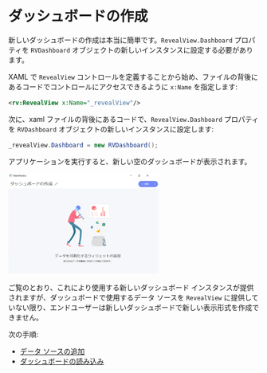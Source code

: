 # ダッシュボードの作成

新しいダッシュボードの作成は本当に簡単です。`RevealView.Dashboard` プロパティを `RVDashboard` オブジェクトの新しいインスタンスに設定する必要があります。

XAML で `RevealView` コントロールを定義することから始め、ファイルの背後にあるコードでコントロールにアクセスできるように `x:Name` を指定します:
```xml
<rv:RevealView x:Name="_revealView"/>
```

次に、xaml ファイルの背後にあるコードで、`RevealView.Dashboard` プロパティを `RVDashboard` オブジェクトの新しいインスタンスに設定します:
```cs
_revealView.Dashboard = new RVDashboard();
```

アプリケーションを実行すると、新しい空のダッシュボードが表示されます。

<img src="images/getting-started-running-app.jpg" alt="" width="60%"/>

ご覧のとおり、これにより使用する新しいダッシュボード インスタンスが提供されますが、ダッシュボードで使用するデータ ソースを `RevealView` に提供していない限り、エンドユーザーは新しいダッシュボードで新しい表示形式を作成できません。

次の手順:
- [データ ソースの追加](adding-data-sources/in-memory-data.md)
- [ダッシュボードの読み込み](loading-dashboards.md)